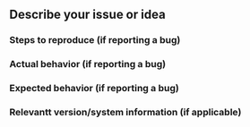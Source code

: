 ## Describe your issue or idea

### Steps to reproduce (if reporting a bug)

### Actual behavior (if reporting a bug)

### Expected behavior (if reporting a bug)

### Relevantt version/system information (if applicable)

